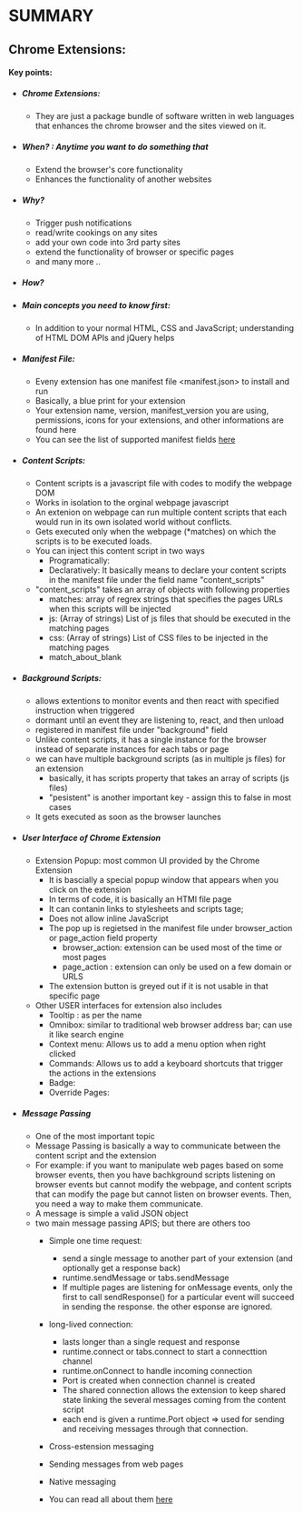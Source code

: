 
# SUMMARY 
 
## Chrome Extensions:

#### Key points:

* ##### Chrome Extensions:
   *  They are just a package bundle of software written in web languages that enhances the chrome browser and the sites viewed on it.
* ##### When? : Anytime you want to do something that
   * Extend the browser's core functionality
   * Enhances the functionality of another websites
* ##### Why? 
   * Trigger push notifications
   * read/write cookings on any sites
   * add your own code into 3rd party sites
   * extend the functionality of browser or specific pages
   * and many more ..
* ##### How?

* ##### Main concepts you need to know first:
    * In addition to your normal HTML, CSS and JavaScript; understanding of HTML DOM APIs and jQuery helps

* ##### Manifest File:
    * Eveny extension has one manifest file <manifest.json> to install and run
    * Basically, a blue print for your extension
    * Your extension name, version, manifest_version you are using, permissions, icons for your extensions, and other informations are found here
    * You can see the list of supported manifest fields [here](https://developer.chrome.com/docs/extensions/mv2/manifest/)
    
* ##### Content Scripts:
    * Content scripts is a javascript file with codes to modify the webpage DOM
    * Works in isolation to the orginal webpage javascript
    * An extenion on webpage can run multiple content scripts that each would run in its own isolated world without conflicts. 
    * Gets executed only when the webpage (*matches) on which the scripts is to be executed loads.
    * You can inject this content script in two ways
         * Programatically: 
         * Declaratively: It basically means to declare your content scripts in the manifest file under the field name "content_scripts"
    * "content_scripts" takes an array of objects with following properties
         * matches: array of regrex strings that specifies the pages URLs when this scripts will be injected
         * js: (Array of strings)  List of js files that should be executed in the matching pages
         * css: (Array of strings) List of CSS files to be injected in the matching pages
         * match_about_blank
         
* ##### Background Scripts:
    * allows extentions to monitor events and then react with specified instruction when triggered
    * dormant until an event they are listening to, react, and then unload
    * registered in manifest file under "background" field
    * Unlike content scripts, it has a single instance for the browser instead of separate instances for each tabs or page
    * we can have multiple background scripts (as in multiple js files) for an extension
        * basically, it has scripts property that takes an array of scripts (js files)
        * "pesistent" is another important key - assign this to false in most cases
    * It gets executed as soon as the browser launches
    
    
 * ##### User Interface of Chrome Extension
    * Extension Popup: most common UI provided by the Chrome Extension 
        * It is bascially a special popup window that appears when you click on the extension
        * In terms of code, it is basically an HTMl file page
        * It can contanin links to stylesheets and scripts tage;
        * Does not allow inline JavaScript
        * The pop up is regietsed in the manifest file under browser_action or page_action field property
            * browser_action: extension can be used most of the time or most pages
            * page_action : extension can only be used on a few domain or URLS
        * The extension button is greyed out if it is not usable in that specific page
     * Other USER interfaces for extension also includes
        * Tooltip : as per the name
        * Omnibox: similar to traditional web browser address bar; can use it like search engine
        * Context menu: Allows us to add a menu option when right clicked 
        * Commands: Allows us to add a keyboard shortcuts that trigger the actions in the extensions
        * Badge: 
        * Override Pages:
        
 * ##### Message Passing
     * One of the most important topic
     * Message Passing is basically a way to communicate between the content script and the extension
     * For example: if you want to manipulate web pages based on some browser events, then you have bachkground scripts listening on browser events but cannot modify the webpage, and content scripts that can modify the page but cannot listen on browser events. Then, you need a way to make them communicate. 
     * A message is simple a valid JSON object
     * two main message passing APIS; but there are others too
        * Simple one time request:
           * send a single message to another part of your extension (and optionally get a response back)
           * runtime.sendMessage or tabs.sendMessage 
           * If multiple pages are listening for onMessage events, only the first to call sendResponse() for a particular event will succeed in sending the response. the other esponse are ignored.
     
        * long-lived connection:
             * lasts longer than a single request and response
             * runtime.connect or tabs.connect to start a connecttion channel 
             * runtime.onConnect to handle incoming connection
             * Port is created when connection channel  is created
             * The shared connection allows the extension to keep shared state linking the several messages coming from the content script
             * each end is given a runtime.Port object => used for sending and receiving messages through that connection.
        * Cross-estension messaging
        * Sending messages from web pages
        * Native messaging
        * You can read all about them [here](https://developer.chrome.com/docs/extensions/mv2/messaging/#simple) 
